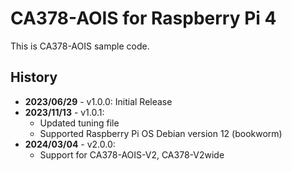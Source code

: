# CA378-AOIS for Raspberry Pi 4

This is CA378-AOIS sample code.

## History

- **2023/06/29** - v1.0.0: Initial Release
- **2023/11/13** - v1.0.1:
  - Updated tuning file
  - Supported Raspberry Pi OS Debian version 12 (bookworm)
- **2024/03/04** - v2.0.0:
  - Support for CA378-AOIS-V2, CA378-V2wide
